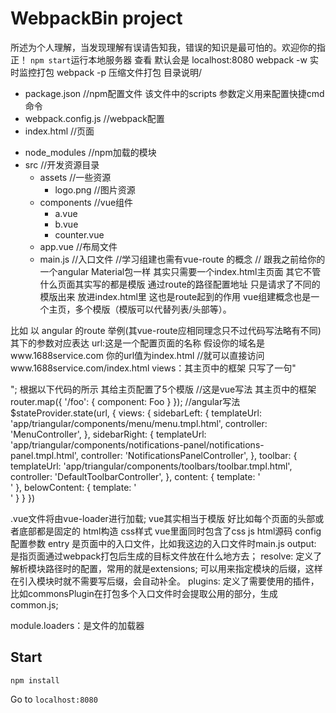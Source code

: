 # WebpackBin project
所述为个人理解，当发现理解有误请告知我，错误的知识是最可怕的。欢迎你的指正！
`npm start`运行本地服务器 查看 默认会是 localhost:8080
webpack -w  实时监控打包
webpack -p 压缩文件打包
 目录说明/
  + package.json //npm配置文件 该文件中的scripts 参数定义用来配置快捷cmd命令
  + webpack.config.js //webpack配置
  + index.html //页面
  - node_modules //npm加载的模块
  - src //开发资源目录
    - assets //一些资源
      + logo.png  //图片资源
    - components //vue组件
      + a.vue 
      + b.vue
      + counter.vue
    + app.vue //布局文件
    + main.js  //入口文件
//学习组建也需有vue-route 的概念 // 跟我之前给你的一个angular Material包一样 其实只需要一个index.html主页面 
其它不管什么页面其实写的都是模版  通过route的路径配置地址 只是请求了不同的模版出来 放进index.html里 这也是route起到的作用
vue组建概念也是一个主页，多个模版（模版可以代替列表/头部等）。

比如  以 angular 的route 举例(其vue-route应相同理念只不过代码写法略有不同)
其下的参数对应表达
url:这是一个配置页面的名称  假设你的域名是www.1688service.com 你的url值为index.html //就可以直接访问www.1688service.com/index.html
views：其主页中的框架 只写了一句"<div ui-view></div>";
根据以下代码的所示  其给主页配置了5个模版
//这是vue写法
其主页中的框架<router-view></router-view>
router.map({
  '/foo': {
  	component: Foo
  }
});
//angular写法
$stateProvider.state(url, {
            views: {
                sidebarLeft: {
                    templateUrl: 'app/triangular/components/menu/menu.tmpl.html',
                    controller: 'MenuController',
                },
                sidebarRight: {
                    templateUrl: 'app/triangular/components/notifications-panel/notifications-panel.tmpl.html',
                    controller: 'NotificationsPanelController',
                },
                toolbar: {
                    templateUrl: 'app/triangular/components/toolbars/toolbar.tmpl.html',
                    controller: 'DefaultToolbarController',
                },
                content: {
                    template: '<div id="admin-panel-content-view" class="{{layout.innerContentClass}}" flex ui-view></div>'
                },
                belowContent: {
                    template: '<div ui-view="belowContent"></div>'
                }
            }
        })
    

.vue文件将由vue-loader进行加载;
vue其实相当于模版 好比如每个页面的头部或者底部都是固定的 html构造 css样式
vue里面同时包含了css js html源码 
config配置参数
	entry 是页面中的入口文件，比如我这边的入口文件时main.js
	output: 是指页面通过webpack打包后生成的目标文件放在什么地方去；
	resolve: 定义了解析模块路径时的配置，常用的就是extensions; 可以用来指定模块的后缀，这样在引入模块时就不需要写后缀，会自动补全。
	plugins: 定义了需要使用的插件，比如commonsPlugin在打包多个入口文件时会提取公用的部分，生成common.js;

module.loaders：是文件的加载器

## Start

`npm install`



Go to `localhost:8080`



